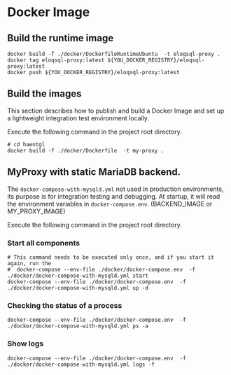 # Docker Image

## Build the runtime image

```shell
docker build -f ./docker/DockerfileRuntimeUbuntu  -t eloqsql-proxy .
docker tag eloqsql-proxy:latest ${YOU_DOCKER_REGISTRY}/eloqsql-proxy:latest
docker push ${YOU_DOCKER_REGISTRY}/eloqsql-proxy:latest
```

## Build the images

This section describes how to publish and build a Docker Image and set up a lightweight integration test environment
locally.

Execute the following command in the project root directory.

```shell
# cd haentgl
docker build -f ./docker/Dockerfile  -t my-proxy .
```

## MyProxy with static MariaDB backend.

The `docker-compose-with-mysqld.yml` not used in production environments, its purpose is for integration testing and
debugging. At startup, it will read the
environment variables in `docker-compose.env`. (BACKEND_IMAGE or MY_PROXY_IMAGE)

Execute the following command in the project root directory.

### Start all components

```shell
# This command needs to be executed only once, and if you start it again, run the 
#  docker-compose --env-file ./docker/docker-compose.env  -f ./docker/docker-compose-with-mysqld.yml start
docker-compose --env-file ./docker/docker-compose.env  -f ./docker/docker-compose-with-mysqld.yml up -d
```

### Checking the status of a process

```shell
docker-compose --env-file ./docker/docker-compose.env  -f ./docker/docker-compose-with-mysqld.yml ps -a
```

### Show logs

```shell
docker-compose --env-file ./docker/docker-compose.env  -f ./docker/docker-compose-with-mysqld.yml logs -f 
```



